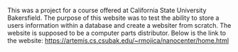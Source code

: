 This was a project for a course offered at California State University Bakersfield. The purpose of this website was to test the ability to store a users information within a database and create a websiter from scratch.
The website is supposed to be a computer parts distributor. 
Below is the link to the website:
https://artemis.cs.csubak.edu/~rmojica/nanocenter/home.html
